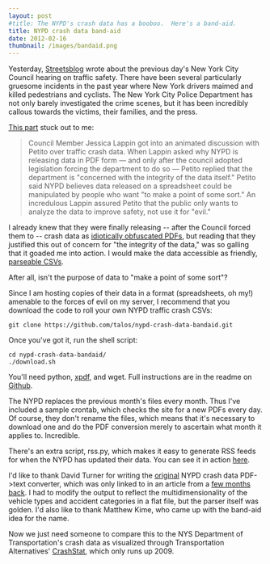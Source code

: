 ```yaml
---
layout: post
#title: The NYPD's crash data has a booboo.  Here's a band-aid.
title: NYPD crash data band-aid
date: 2012-02-16
thumbnail: /images/bandaid.png
---
```


Yesterday, [Streetsblog][] wrote about the previous day's New York
City Council hearing on traffic safety.  There have been several
particularly gruesome incidents in the past year where New York
drivers maimed and killed pedestrians and cyclists.  The New York City
Police Department has not only barely investigated the crime scenes,
but it has been incredibly callous towards the victims, their
families, and the press.

  [Streetsblog]: http://www.streetsblog.org/2012/02/15/nypds-lax-crash-investigations-may-violate-state-law

[This part][] stuck out to me:

  [This part]: http://www.streetsblog.org/2012/02/15/nypds-lax-crash-investigations-may-violate-state-law

> Council Member Jessica Lappin got into an animated discussion with
> Petito over traffic crash data. When Lappin asked why NYPD is
> releasing data in PDF form — and only after the council adopted
> legislation forcing the department to do so — Petito replied that the
> department is "concerned with the integrity of the data itself."
> Petito said NYPD believes data released on a spreadsheet could be
> manipulated by people who want "to make a point of some sort." An
> incredulous Lappin assured Petito that the public only wants to
> analyze the data to improve safety, not use it for "evil."

I already knew that they were finally releasing -- after the Council
forced them to -- crash data as [idiotically obfuscated PDFs][], but
reading that they justified this out of concern for "the integrity of
the data," was so galling that it goaded me into action. I would make the
data accessible as friendly, [parseable CSVs][].

  [idiotically obfuscated PDFs]: http://www.nyc.gov/html/nypd/html/traffic_reports/motor_vehicle_accident_data.shtml
  [parseable CSVs]: http://nypd.openscrape.com/

After all, isn't the purpose of data to "make a point of some sort"?

Since I am hosting copies of their data in a format (spreadsheets, oh
my!) amenable to the forces of evil on my server, I recommend that you
download the code to roll your own NYPD traffic crash CSVs:

    git clone https://github.com/talos/nypd-crash-data-bandaid.git

Once you've got it, run the shell script:

    cd nypd-crash-data-bandaid/
    ./download.sh

You'll need python, [xpdf][], and wget.  Full instructions are in the
readme on [Github][].

  [xpdf]: http://www.foolabs.com/xpdf/
  [Github]: http://www.github.com/talos/nypd-crash-data-bandaid

The NYPD replaces the previous month's files every month.  Thus I've
included a sample crontab, which checks the site for a new PDFs every
day.  Of course, they don't rename the files, which means that it's
necessary to download one and do the PDF conversion merely to
ascertain what month it applies to.  Incredible.

There's an extra script, rss.py, which makes it easy to generate RSS feeds for when the NYPD has updated their data.  You can see it in action [here][].

  [here]: http://nypd.openscrape.com/feed.xml

I'd like to thank David Turner for writing the [original][] NYPD crash
data PDF->text converter, which was only linked to in an article from
a [few months back][].  I had to modify the output to reflect the
multidimensionality of the vehicle types and accident categories in a
flat file, but the parser itself was golden.  I'd also like to thank
Matthew Kime, who came up with the band-aid idea for the name.

  [original]: http://novalis.org/programs/scrapeintersections.txt
  [few months back]: http://www.streetsblog.org/2011/10/14/nypd-goes-out-of-its-way-to-obscure-street-safety-data/

Now we just need someone to compare this to the NYS Department of
Transportation's crash data as visualized through Transportation
Alternatives' [CrashStat][], which only runs up 2009.

  [CrashStat]: http://crashstat.org/
